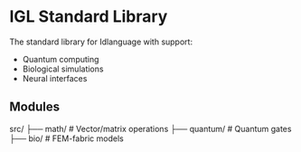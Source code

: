 # IGL Standard Library

The standard library for Idlanguage with support:
- Quantum computing
- Biological simulations
- Neural interfaces

## Modules
src/
├── math/ # Vector/matrix operations
├── quantum/ # Quantum gates
├── bio/ # FEM-fabric models
